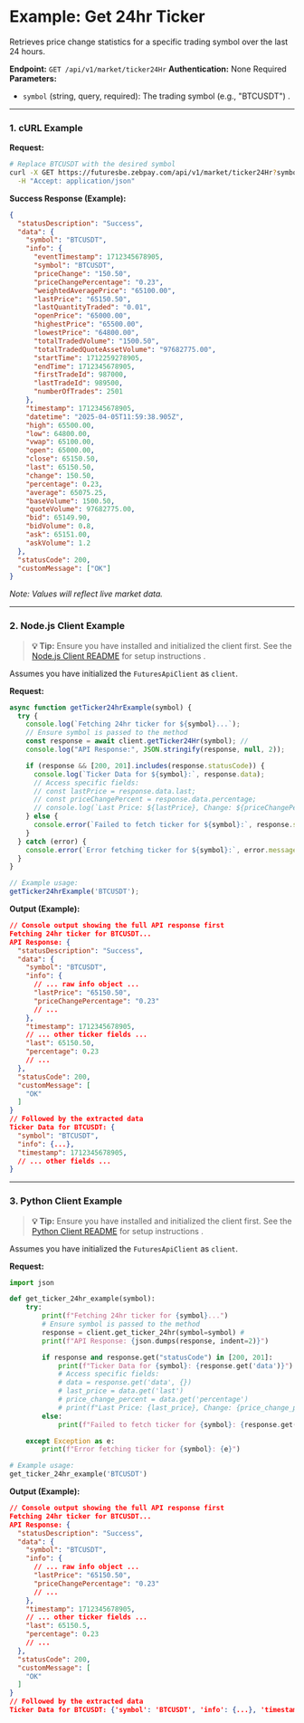 # Example: Get 24hr Ticker

Retrieves price change statistics for a specific trading symbol over the last 24 hours.

**Endpoint:** `GET /api/v1/market/ticker24Hr`
**Authentication:** None Required
**Parameters:**
* `symbol` (string, query, required): The trading symbol (e.g., "BTCUSDT") .

---

### 1. cURL Example

**Request:**

```bash
# Replace BTCUSDT with the desired symbol
curl -X GET https://futuresbe.zebpay.com/api/v1/market/ticker24Hr?symbol=BTCUSDT \
  -H "Accept: application/json"
```

**Success Response (Example):**

```json
{
  "statusDescription": "Success",
  "data": {
    "symbol": "BTCUSDT",
    "info": {
      "eventTimestamp": 1712345678905,
      "symbol": "BTCUSDT",
      "priceChange": "150.50",
      "priceChangePercentage": "0.23",
      "weightedAveragePrice": "65100.00",
      "lastPrice": "65150.50",
      "lastQuantityTraded": "0.01",
      "openPrice": "65000.00",
      "highestPrice": "65500.00",
      "lowestPrice": "64800.00",
      "totalTradedVolume": "1500.50",
      "totalTradedQuoteAssetVolume": "97682775.00",
      "startTime": 1712259278905,
      "endTime": 1712345678905,
      "firstTradeId": 987000,
      "lastTradeId": 989500,
      "numberOfTrades": 2501
    },
    "timestamp": 1712345678905,
    "datetime": "2025-04-05T11:59:38.905Z",
    "high": 65500.00,
    "low": 64800.00,
    "vwap": 65100.00,
    "open": 65000.00,
    "close": 65150.50,
    "last": 65150.50,
    "change": 150.50,
    "percentage": 0.23,
    "average": 65075.25,
    "baseVolume": 1500.50,
    "quoteVolume": 97682775.00,
    "bid": 65149.90,
    "bidVolume": 0.8,
    "ask": 65151.00,
    "askVolume": 1.2
  },
  "statusCode": 200,
  "customMessage": ["OK"]
}
```
*Note: Values will reflect live market data.*

---

### 2. Node.js Client Example

> **💡 Tip:** Ensure you have installed and initialized the client first. See the [Node.js Client README](../../../clients/rest-http/node/README.md) for setup instructions .

Assumes you have initialized the `FuturesApiClient` as `client`.

**Request:**

```javascript
async function getTicker24hrExample(symbol) {
  try {
    console.log(`Fetching 24hr ticker for ${symbol}...`);
    // Ensure symbol is passed to the method
    const response = await client.getTicker24Hr(symbol); //
    console.log("API Response:", JSON.stringify(response, null, 2));

    if (response && [200, 201].includes(response.statusCode)) {
      console.log(`Ticker Data for ${symbol}:`, response.data);
      // Access specific fields:
      // const lastPrice = response.data.last;
      // const priceChangePercent = response.data.percentage;
      // console.log(`Last Price: ${lastPrice}, Change: ${priceChangePercent}%`);
    } else {
      console.error(`Failed to fetch ticker for ${symbol}:`, response.statusDescription);
    }
  } catch (error) {
    console.error(`Error fetching ticker for ${symbol}:`, error.message);
  }
}

// Example usage:
getTicker24hrExample('BTCUSDT');
```

**Output (Example):**

```json
// Console output showing the full API response first
Fetching 24hr ticker for BTCUSDT...
API Response: {
  "statusDescription": "Success",
  "data": {
    "symbol": "BTCUSDT",
    "info": {
      // ... raw info object ...
      "lastPrice": "65150.50",
      "priceChangePercentage": "0.23"
      // ...
    },
    "timestamp": 1712345678905,
    // ... other ticker fields ...
    "last": 65150.50,
    "percentage": 0.23
    // ...
  },
  "statusCode": 200,
  "customMessage": [
    "OK"
  ]
}
// Followed by the extracted data
Ticker Data for BTCUSDT: {
  "symbol": "BTCUSDT",
  "info": {...},
  "timestamp": 1712345678905,
  // ... other fields ...
}
```

---

### 3. Python Client Example

> **💡 Tip:** Ensure you have installed and initialized the client first. See the [Python Client README](../../../clients/rest-http/python/README.md) for setup instructions .

Assumes you have initialized the `FuturesApiClient` as `client`.

**Request:**

```python
import json

def get_ticker_24hr_example(symbol):
    try:
        print(f"Fetching 24hr ticker for {symbol}...")
        # Ensure symbol is passed to the method
        response = client.get_ticker_24hr(symbol=symbol) #
        print(f"API Response: {json.dumps(response, indent=2)}")

        if response and response.get("statusCode") in [200, 201]:
            print(f"Ticker Data for {symbol}: {response.get('data')}")
            # Access specific fields:
            # data = response.get('data', {})
            # last_price = data.get('last')
            # price_change_percent = data.get('percentage')
            # print(f"Last Price: {last_price}, Change: {price_change_percent}%")
        else:
            print(f"Failed to fetch ticker for {symbol}: {response.get('statusDescription')}")

    except Exception as e:
        print(f"Error fetching ticker for {symbol}: {e}")

# Example usage:
get_ticker_24hr_example('BTCUSDT')
```

**Output (Example):**

```json
// Console output showing the full API response first
Fetching 24hr ticker for BTCUSDT...
API Response: {
  "statusDescription": "Success",
  "data": {
    "symbol": "BTCUSDT",
    "info": {
      // ... raw info object ...
      "lastPrice": "65150.50",
      "priceChangePercentage": "0.23"
      // ...
    },
    "timestamp": 1712345678905,
    // ... other ticker fields ...
    "last": 65150.5,
    "percentage": 0.23
    // ...
  },
  "statusCode": 200,
  "customMessage": [
    "OK"
  ]
}
// Followed by the extracted data
Ticker Data for BTCUSDT: {'symbol': 'BTCUSDT', 'info': {...}, 'timestamp': 1712345678905, ...}
```
